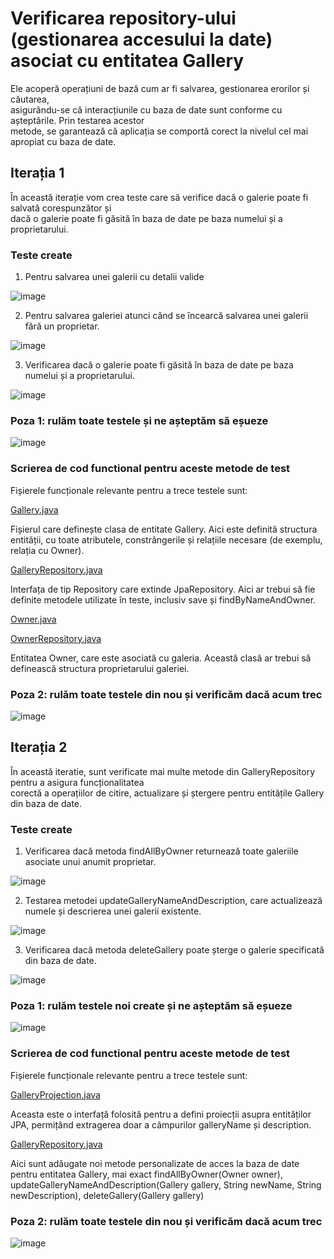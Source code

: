 # Verificarea repository-ului (gestionarea accesului la date) asociat cu entitatea Gallery

Ele acoperă operațiuni de bază cum ar fi salvarea, gestionarea erorilor și căutarea, \
asigurându-se că interacțiunile cu baza de date sunt conforme cu așteptările. Prin testarea acestor \
metode, se garantează că aplicația se comportă corect la nivelul cel mai apropiat cu baza de date.

## Iterația 1

În această iterație vom crea teste care să verifice dacă o galerie poate fi salvată corespunzător și \
dacă o galerie poate fi găsită în baza de date pe baza numelui și a proprietarului.



### Teste create

1. Pentru salvarea unei galerii cu detalii valide

![image](https://github.com/user-attachments/assets/8bda7081-8d7a-4414-b0d6-feefc911217d)

2. Pentru salvarea galeriei atunci când se încearcă salvarea unei galerii fără un proprietar.

![image](https://github.com/user-attachments/assets/b812ed37-4c92-4cf0-a6c9-3372fa321762)

3. Verificarea dacă o galerie poate fi găsită în baza de date pe baza numelui și a proprietarului.

![image](https://github.com/user-attachments/assets/3af13f40-88a5-4996-beb3-9159aba23631)

### Poza 1: rulăm toate testele și ne așteptăm să eșueze

![image](https://github.com/user-attachments/assets/ea67271a-6f15-482c-ac46-50acf049e946)


### Scrierea de cod functional pentru aceste metode de test 

Fișierele funcționale relevante pentru a trece testele sunt:

[Gallery.java](FillTheVoid/src/main/java/com/taip/FillTheVoid/gallery/Gallery.java)

Fișierul care definește clasa de entitate Gallery. Aici este definită structura entității, 
cu toate atributele, constrângerile și relațiile necesare (de exemplu, relația cu Owner).

[GalleryRepository.java](FillTheVoid/src/main/java/com/taip/FillTheVoid/gallery/GalleryRepository.java)

Interfața de tip Repository care extinde JpaRepository. Aici ar trebui să fie definite metodele utilizate în teste, inclusiv save și findByNameAndOwner.

[Owner.java](FillTheVoid/src/main/java/com/taip/FillTheVoid/user/Owner/Owner.java)

[OwnerRepository.java](FillTheVoid/src/main/java/com/taip/FillTheVoid/user/Owner/OwnerRepository.java)

Entitatea Owner, care este asociată cu galeria. Această clasă ar trebui să definească structura proprietarului galeriei.

### Poza 2: rulăm toate testele din nou și verificăm dacă acum trec
![image](https://github.com/user-attachments/assets/a784c0f8-3b7f-48e8-8ee1-ff7d7da6f3b9)

## Iterația 2

În această iteratie, sunt verificate mai multe metode din GalleryRepository pentru a asigura funcționalitatea \
corectă a operațiilor de citire, actualizare și ștergere pentru entitățile Gallery din baza de date.

### Teste create

1. Verificarea dacă metoda findAllByOwner returnează toate galeriile asociate unui anumit proprietar.

![image](https://github.com/user-attachments/assets/b13956f2-3cb0-4794-87f0-f9c5bf7f1846)

2. Testarea metodei updateGalleryNameAndDescription, care actualizează numele și descrierea unei galerii existente.

![image](https://github.com/user-attachments/assets/99491f1b-5082-4f09-ade4-204673766166)

3. Verificarea dacă metoda deleteGallery poate șterge o galerie specificată din baza de date.

![image](https://github.com/user-attachments/assets/a12f5581-bac9-4e26-b2e9-d0069a767238)

### Poza 1: rulăm testele noi create și ne așteptăm să eșueze

![image](https://github.com/user-attachments/assets/a2db63fc-296e-4254-a7c8-68e1d3b1c6f0)

### Scrierea de cod functional pentru aceste metode de test 

Fișierele funcționale relevante pentru a trece testele sunt:

[GalleryProjection.java](FillTheVoid/src/main/java/com/taip/FillTheVoid/gallery/GalleryProjection.java)

Aceasta este o interfață folosită pentru a defini proiecții asupra entităților JPA, permițând extragerea 
doar a câmpurilor galleryName și description.

[GalleryRepository.java](FillTheVoid/src/main/java/com/taip/FillTheVoid/gallery/GalleryRepository.java)

Aici sunt adăugate noi metode personalizate de acces la baza de date pentru entitatea Gallery, mai exact findAllByOwner(Owner owner), \
updateGalleryNameAndDescription(Gallery gallery, String newName, String newDescription), deleteGallery(Gallery gallery)

### Poza 2: rulăm toate testele din nou și verificăm dacă acum trec
![image](https://github.com/user-attachments/assets/5d556eef-f85f-4d02-ae58-ce57717311b3)
